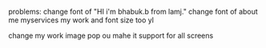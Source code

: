problems:
change font of "HI i'm bhabuk.b from lamj."
change font of  about me
myservices
my work and font size too yl

change my work image pop ou mahe it support for all screens